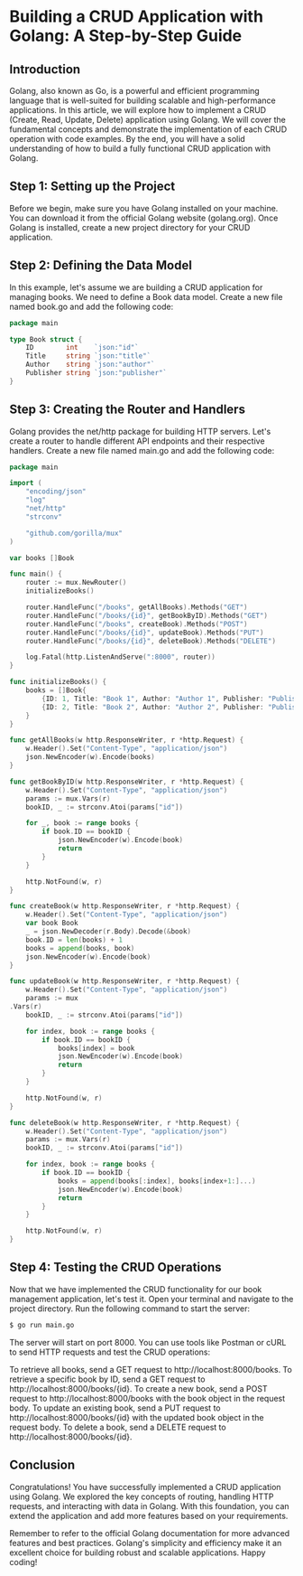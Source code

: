 # Building a CRUD Application with Golang: A Step-by-Step Guide

## Introduction

Golang, also known as Go, is a powerful and efficient programming language that is well-suited for building scalable and high-performance applications. In this article, we will explore how to implement a CRUD (Create, Read, Update, Delete) application using Golang. We will cover the fundamental concepts and demonstrate the implementation of each CRUD operation with code examples. By the end, you will have a solid understanding of how to build a fully functional CRUD application with Golang.

## Step 1: Setting up the Project

Before we begin, make sure you have Golang installed on your machine. You can download it from the official Golang website (golang.org). Once Golang is installed, create a new project directory for your CRUD application.

## Step 2: Defining the Data Model

In this example, let's assume we are building a CRUD application for managing books. We need to define a Book data model. Create a new file named book.go and add the following code:

```go
package main

type Book struct {
    ID        int    `json:"id"`
    Title     string `json:"title"`
    Author    string `json:"author"`
    Publisher string `json:"publisher"`
}
```

## Step 3: Creating the Router and Handlers

Golang provides the net/http package for building HTTP servers. Let's create a router to handle different API endpoints and their respective handlers. Create a new file named main.go and add the following code:

```go
package main

import (
    "encoding/json"
    "log"
    "net/http"
    "strconv"

    "github.com/gorilla/mux"
)

var books []Book

func main() {
    router := mux.NewRouter()
    initializeBooks()

    router.HandleFunc("/books", getAllBooks).Methods("GET")
    router.HandleFunc("/books/{id}", getBookByID).Methods("GET")
    router.HandleFunc("/books", createBook).Methods("POST")
    router.HandleFunc("/books/{id}", updateBook).Methods("PUT")
    router.HandleFunc("/books/{id}", deleteBook).Methods("DELETE")

    log.Fatal(http.ListenAndServe(":8000", router))
}

func initializeBooks() {
    books = []Book{
        {ID: 1, Title: "Book 1", Author: "Author 1", Publisher: "Publisher 1"},
        {ID: 2, Title: "Book 2", Author: "Author 2", Publisher: "Publisher 2"},
    }
}

func getAllBooks(w http.ResponseWriter, r *http.Request) {
    w.Header().Set("Content-Type", "application/json")
    json.NewEncoder(w).Encode(books)
}

func getBookByID(w http.ResponseWriter, r *http.Request) {
    w.Header().Set("Content-Type", "application/json")
    params := mux.Vars(r)
    bookID, _ := strconv.Atoi(params["id"])

    for _, book := range books {
        if book.ID == bookID {
            json.NewEncoder(w).Encode(book)
            return
        }
    }

    http.NotFound(w, r)
}

func createBook(w http.ResponseWriter, r *http.Request) {
    w.Header().Set("Content-Type", "application/json")
    var book Book
    _ = json.NewDecoder(r.Body).Decode(&book)
    book.ID = len(books) + 1
    books = append(books, book)
    json.NewEncoder(w).Encode(book)
}

func updateBook(w http.ResponseWriter, r *http.Request) {
    w.Header().Set("Content-Type", "application/json")
    params := mux
.Vars(r)
    bookID, _ := strconv.Atoi(params["id"])

    for index, book := range books {
        if book.ID == bookID {
            books[index] = book
            json.NewEncoder(w).Encode(book)
            return
        }
    }

    http.NotFound(w, r)
}

func deleteBook(w http.ResponseWriter, r *http.Request) {
    w.Header().Set("Content-Type", "application/json")
    params := mux.Vars(r)
    bookID, _ := strconv.Atoi(params["id"])

    for index, book := range books {
        if book.ID == bookID {
            books = append(books[:index], books[index+1:]...)
            json.NewEncoder(w).Encode(book)
            return
        }
    }

    http.NotFound(w, r)
}
```

## Step 4: Testing the CRUD Operations

Now that we have implemented the CRUD functionality for our book management application, let's test it. Open your terminal and navigate to the project directory. Run the following command to start the server:

```sh
$ go run main.go
```

The server will start on port 8000. You can use tools like Postman or cURL to send HTTP requests and test the CRUD operations:

To retrieve all books, send a GET request to http://localhost:8000/books.
To retrieve a specific book by ID, send a GET request to http://localhost:8000/books/{id}.
To create a new book, send a POST request to http://localhost:8000/books with the book object in the request body.
To update an existing book, send a PUT request to http://localhost:8000/books/{id} with the updated book object in the request body.
To delete a book, send a DELETE request to http://localhost:8000/books/{id}.

## Conclusion

Congratulations! You have successfully implemented a CRUD application using Golang. We explored the key concepts of routing, handling HTTP requests, and interacting with data in Golang. With this foundation, you can extend the application and add more features based on your requirements.

Remember to refer to the official Golang documentation for more advanced features and best practices. Golang's simplicity and efficiency make it an excellent choice for building robust and scalable applications. Happy coding!
